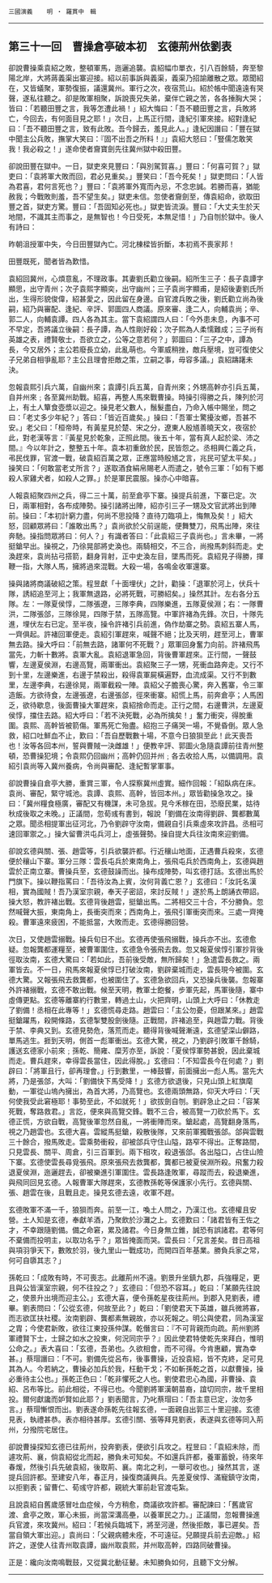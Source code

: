 

`三國演義`　　`明 ‧ 羅貫中　輯`

* * *

## 第三十一回　曹操倉亭破本初　玄德荊州依劉表

卻說曹操乘袁紹之敗，整頓軍馬，迤邐追襲。袁紹幅巾單衣，引八百餘騎，奔至黎陽北岸，大將蔣義渠出寨迎接。紹以前事訴與義渠，義渠乃招諭離散之眾。眾聞紹在，又皆蟻聚，軍勢復振，議還冀州。軍行之次，夜宿荒山。紹於帳中聞遠遠有哭聲，遂私往聽之。卻是敗軍相聚，訴說喪兄失弟，棄伴亡親之苦，各各捶胸大哭；皆曰：「若聽田豐之言，我等怎遭此禍！」紹大悔曰：「吾不聽田豐之言，兵敗將亡，今回去，有何面目見之耶！」次日，上馬正行間，逢紀引軍來接。紹對逢紀曰：「吾不聽田豐之言，致有此敗。吾今歸去，羞見此人。」逢紀因譖曰：「豐在獄中聞主公兵敗，撫掌大笑曰：『固不出吾之所料！』」袁紹大怒曰：「豎儒怎敢笑我！我必殺之！」遂命使者齎寶劍先往冀州獄中殺田豐。

卻說田豐在獄中。一日，獄吏來見豐曰：「與別駕賀喜。」豐曰：「何喜可賀？」獄吏曰：「袁將軍大敗而回，君必見重矣。」豐笑曰：「吾今死矣！」獄吏問曰：「人皆為君喜，君何言死也？」豐曰：「袁將軍外寬而內忌，不念忠誠。若勝而喜，猶能赦我；今戰敗則羞，吾不望生矣。」獄吏未信。忽使者齎劍至，傳袁紹命，欲取田豐之首，獄吏方驚。豐曰：「吾固知必死也。」獄吏皆流淚。豐曰：「大丈夫生於天地間，不識其主而事之，是無智也！今日受死，本無足惜！」乃自刎於獄中。後人有詩曰：

昨朝沮授軍中失，今日田豐獄內亡。河北棟樑皆折斷，本初焉不喪家邦！

田豐既死，聞者皆為歎惜。

袁紹回冀州，心煩意亂，不理政事。其妻劉氏勸立後嗣。紹所生三子：長子袁譚字顯思，出守青州；次子袁熙字顯奕，出守幽州；三子袁尚字顯甫，是紹後妻劉氏所出，生得形貌俊偉，紹甚愛之，因此留在身邊。自官渡兵敗之後，劉氏勸立尚為後嗣，紹乃與審配、逢紀、辛評、郭圖四人商議。原來審、逢二人，向輔袁尚；辛、郭二人，向輔袁譚。四人各為其主。當下袁紹謂四人曰：「今外患未息，內事不可不早定，吾將議立後嗣：長子譚，為人性剛好殺；次子熙為人柔懦難成；三子尚有英雄之表，禮賢敬士，吾欲立之，公等之意若何？」郭圖曰：「三子之中，譚為長，今又居外；主公若廢長立幼，此亂萌也。今軍威稍挫，敵兵壓境，豈可復使父子兄弟自相爭亂耶？主公且理會拒敵之策，立嗣之事，毋容多議。」袁紹躊躇未決。

忽報袁熙引兵六萬，自幽州來；袁譚引兵五萬，自青州來；外甥高幹亦引兵五萬，自并州來﹔各至冀州助戰。紹喜，再整人馬來戰曹操。時操引得勝之兵，陳列於河上，有土人簞食壺漿以迎之。操見老父數人，鬚髮盡白，乃命入帳中賜坐，問之曰：「老丈多少年紀？」答曰：「皆近百歲矣。」操曰：「吾軍士驚擾汝鄉，吾甚不安。」老父曰：「桓帝時，有黃星見於楚、宋之分，遼東人殷馗善曉天文，夜宿於此，對老漢等言：『黃星見於乾象，正照此間。後五十年，當有真人起於梁、沛之間。』今以年計之，整整五十年。袁本初重斂於民，民皆怨之。丞相興仁義之兵，弔民伐罪，官渡一戰，破袁紹百萬之眾，正應當時殷馗之言，兆民可望太平矣。」操笑曰：「何敢當老丈所言？」遂取酒食絹帛賜老人而遣之，號令三軍：「如有下鄉殺人家雞犬者，如殺人之罪。」於是軍民震服。操亦心中暗喜。

人報袁紹聚四州之兵，得二三十萬，前至倉亭下寨。操提兵前進，下寨已定。次日，兩軍相對，各布成陣勢。操引諸將出陣，紹亦引三子一甥及文官武將出到陣前。操曰：「本初計窮力盡，何尚不思投降？直待刀臨項上，悔無及矣！」紹大怒，回顧眾將曰：「誰敢出馬？」袁尚欲於父前逞能，便舞雙刀，飛馬出陣，來往奔馳。操指問眾將曰：何人？」有識者答曰：「此袁紹三子袁尚也。」言未畢，一將挺鎗早出。操視之，乃徐晃部將史渙也。兩騎相交，不三合，尚撥馬刺斜而走。史渙趕來，袁尚拈弓搭箭，翻身背射，正中史渙左目，墜馬而死。袁紹見子得勝，揮鞭一指，大隊人馬，擁將過來混戰。大殺一場，各鳴金收軍還寨。

操與諸將商議破紹之策。程昱獻「十面埋伏」之計，勸操：「退軍於河上，伏兵十隊，誘紹追至河上；我軍無退路，必將死戰，可勝紹矣。」操然其計。左右各分五隊。左：一隊夏侯惇，二隊張遼，三隊李典，四隊樂進，五隊夏侯淵；右：一隊曹洪，二隊張郃，三隊徐晃，四隊于禁，五隊高覽。中軍許褚為先鋒。次日，十隊先進，埋伏左右已定。至半夜，操令許褚引兵前進，偽作劫寨之勢。袁紹五寨人馬，一齊俱起。許褚回軍便走。袁紹引軍趕來，喊聲不絕；比及天明，趕至河上，曹軍無去路。操大呼曰：「前無去路，諸軍何不死戰？」眾軍回身奮力向前。許褚飛馬當先，力斬十數將。袁軍大亂。袁紹退軍急回，背後曹軍趕來。正行間，一聲鼓響，左邊夏侯淵，右邊高覽，兩軍衝出。袁紹聚三子一甥，死衝血路奔走。又行不到十里，左邊樂進，右邊于禁殺出，殺得袁軍屍橫遍野，血流成渠。又行不到數里，左邊李典，右邊徐晃，兩軍截殺一陣。袁紹父子膽喪心驚，奔入舊寨，令三軍造飯。方欲待食，左邊張遼，右邊張郃，徑來衝寨。紹慌上馬，前奔倉亭；人馬困乏，欲待歇息，後面曹操大軍趕來，袁紹捨命而走。正行之間，右邊曹洪，左邊夏侯惇，擋住去路。紹大呼曰：「若不決死戰，必為所擒矣！」奮力衝突，得脫重圍。袁熙、高幹皆被箭傷。軍馬死亡殆盡。紹抱三子痛哭一場，不覺昏倒。眾人急救，紹口吐鮮血不止，歎曰：「吾自歷戰數十場，不意今日狼狽至此！此天喪吾也！汝等各回本州，誓與曹賊一決雌雄！」便教辛評、郭圖火急隨袁譚前往青州整頓，恐曹操犯境；令袁熙仍回幽州；高幹仍回并州﹔各去收拾人馬，以備調用。袁紹引袁尚等入冀州養病，令尚與審配、逢紀暫掌軍事。

卻說曹操自倉亭大勝，重賞三軍，令人探察冀州虛實。細作回報：「紹臥病在床。袁尚、審配，緊守城池。袁譚、袁熙、高幹，皆回本州。」眾皆勸操急攻之。操曰：「冀州糧食極廣，審配又有機謀，未可急拔。見今禾稼在田，恐廢民業，姑待秋成後取之未晚。」正議間，忽荀彧有書到，報說「劉備在汝南得劉辟、龔都數萬之眾。聞丞相提軍出征河北，乃令劉辟守汝南，備親自引兵乘虛來攻許昌。丞相可速回軍禦之。」操大留曹洪屯兵河上，虛張聲勢。操自提大兵往汝南來迎劉備。

卻說玄德與關、張、趙雲等，引兵欲襲許都。行近穰山地面，正遇曹兵殺來，玄德便於穰山下寨。軍分三隊：雲長屯兵於東南角上，張飛屯兵於西南角上，玄德與趙雲於正南立寨。曹操兵至，玄德鼓譟而出。操布成陣勢，叫玄德打話。玄德出馬於門旗下。操以鞭指罵曰：「吾待汝為上賓，汝何背義亡恩？」玄德曰：「汝託名漢相，實為國賊！吾乃漢室宗親，奉天子密詔，來討反賊！」遂於馬上朗誦衣帶詔。操大怒，教許褚出戰。玄德背後趙雲，挺鎗出馬。二將相交三十合，不分勝負。忽然喊聲大振，東南角上，長衝突而來；西南角上，張飛引軍衝突而來。三處一齊掩殺。曹軍遠來疲困，不能抵當，大敗而走。玄德得勝回營。

次日，又使趙雲搦戰。操兵旬日不出。玄德再使張飛搦戰，操兵亦不出。玄德愈疑。忽報龔都運糧至，被曹軍圍住，玄德急令張飛去救。忽又報夏侯惇引軍抄背後徑取汝南，玄德大驚曰：「若如此，吾前後受敵，無所歸矣！」急遣雲長救之。兩軍皆去。不一日，飛馬來報夏侯惇已打破汝南，劉辟棄城而走，雲長現今被圍。玄德大驚。又報張飛去救龔都，也被圍住了。玄德急欲回兵，又恐操兵後襲。忽報寨外許褚搦戰，玄德不敢出戰。候至天明，教軍士飽餐，步軍先起，馬軍後隨，寨中虛傳更點。玄德等離寨約行數里，轉過土山，火把齊明，山頭上大呼曰：「休教走了劉備！丞相在此專等！」玄德慌尋走路。趙雲曰：「主公勿憂，但跟某來。」趙雲挺鎗躍馬，殺開條路，玄德掣雙股劍後隨。正戰間，許褚追至，與趙雲力戰。背後于禁、李典又到。玄德見勢危，落荒而走。聽得背後喊聲漸遠，玄德望深山僻路，單馬逃生。捱到天明，側首一彪軍衝出。玄德大驚，視之，乃劉辟引敗軍千餘騎，護送玄德家小前來﹔孫乾、簡雍、糜芳亦至，訴說：「夏侯惇軍勢甚銳，因此棄城而走。曹兵趕來，幸得雲長當住，因此得脫。」玄德曰：「不知雲長今在何處？」劉辟曰：「將軍且行，卻再理會。」行到數里，一棒鼓響，前面擁出一彪人馬。當先大將，乃是張郃，大叫：「劉備快下馬受降！」玄德方欲退後，只見山頭上紅旗麾動，一軍從山塢內擁出，為首大將，乃高覽也。玄德兩頭無路，仰天大呼曰：「天何使我受此窘極耶！事勢至此，不如就死！」欲拔劍自刎。劉辟急止之曰：「容某死戰，奪路救君。」言訖，便來與高覽交鋒。戰不三合，被高覽一刀砍於馬下。玄德正慌，方欲自戰，高覽後軍忽然自亂，一將衝陣而來。鎗起處，高覽翻身落馬，視之乃趙雲也。玄德大喜。雲縱馬挺鎗，殺散後隊，又來前軍獨戰張郃。郃與雲戰三十餘合，撥馬敗走。雲乘勢衝殺，卻被郃兵守住山隘，路窄不得出。正奪路間，只見雲長、關平、周倉，引三百軍到。兩下相攻，殺退張郃。各出隘口，占住山險下寨。玄德使雲長尋覓張飛。原來張飛去救龔都，龔都已被夏侯淵所殺。飛奮力殺退夏侯淵，迤邐趕去，卻被樂進引軍圍住。雲長路逢敗軍，尋蹤而去，殺退樂進，與飛同回見玄德。人報曹軍大隊趕來，玄德教孫乾等保護家小先行。玄德與關、張、趙雲在後，且戰且走。操見玄德去遠，收軍不趕。

玄德敗軍不滿一千，狼狽而奔。前至一江，喚土人問之，乃漢江也。玄德權且安營。土人知是玄德，奉獻羊酒，乃聚飲於沙灘之上。玄德歎曰：「諸君皆有王佐之才，不幸跟隨劉備。備之命窘，累及諸君。今日身無立錐，誠恐有誤諸君。君等何不棄備而投明主，以取功名乎？」眾皆掩面而哭。雲長曰：「兄言差矣。昔日高祖與項羽爭天下，數敗於羽，後九里山一戰成功，而開四百年基業。勝負兵家之常，何可自隳其志？」

孫乾曰：「成敗有時，不可喪志。此離荊州不遠。劉景升坐鎮九郡，兵強糧足，更且與公皆漢室宗親，何不往投之？」玄德曰：「但恐不容耳。」乾曰：「某願先往說之，使景升出境而迎主公。」玄德大喜，便令孫乾星夜往荊州。到郡入見劉表，禮畢。劉表問曰：「公從玄德，何故至此？」乾曰：「劉使君天下英雄，雖兵微將寡，而志欲匡扶社稷。汝南劉辟、龔都素無親故，亦以死報之。明公與使君，同為漢室之胄；今使君新敗，欲往江東投孫仲謀。乾僭言曰：『不可背親而向疏。荊州劉將軍禮賢下士，士歸之如水之投東，何況同宗乎？』因此使君特使乾先來拜白，惟明公命之。」表大喜曰：「玄德，吾弟也。久欲相會，而不可得。今肯惠顧，實為幸甚。」蔡瑁譖曰：「不可。劉備先從呂布，後事曹操，近投袁紹，皆不克終，足可見其為人。今若納之，曹操必加兵於我，枉動干戈；不如斬孫乾之首，以獻曹操，操必重待主公也。」孫乾正色曰：「乾非懼死之人也。劉使君忠心為國，非曹操、袁紹、呂布等比。前此相從，不得已也。今聞劉將軍漢朝苗裔，誼切同宗，故千里相投。爾何獻讒而妒賢如此耶？」劉表聞言，乃叱蔡瑁曰：「吾主意已定，汝勿多言。」蔡瑁慚恨而出。劉表遂命孫乾先往報玄德，一面親自出郭三十里迎接。玄德見表，執禮甚恭。表亦相待甚厚。玄德引關、張等拜見劉表，表遂與玄德等同入荊州，分撥院宅居住。

卻說曹操探知玄德已往荊州，投奔劉表，便欲引兵攻之。程昱曰：「袁紹未除，而遽攻荊、襄，倘袁紹從北而起，勝負未可知矣。不如還兵許都，養軍蓄銳，待來年春煖，然後引兵先破袁紹，後取荊、襄。南北之利，一舉可收也。」操然其言，遂提兵回許都。至建安八年，春正月，操復商議興兵。先差夏侯惇、滿寵鎮守汝南，以拒劉表；留曹仁、荀彧守許都，親統大軍前赴官渡屯紮。

且說袁紹自舊歲感冒吐血症候，今方稍愈，商議欲攻許都。審配諫曰：「舊歲官渡、倉亭之敗，軍心未振，尚當深溝高壘，以養軍民之力。」正議間，忽報曹操進兵官渡，來攻冀州。紹曰：「若候兵臨城下，將至河邊，然後拒敵，事已遲矣。吾當自領大軍出迎。」袁尚曰：「父親病體未痊，不可遠征。兒願提兵前去迎敵。」紹許之，遂使人往青州取袁譚，幽州取袁熙，并州取高幹，四路同破曹操。

正是：纔向汝南鳴戰鼓，又從冀北動征鼙。未知勝負如何，且聽下文分解。

* * *

